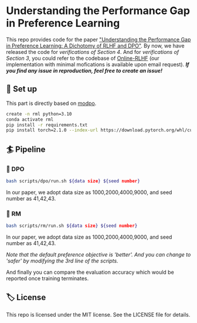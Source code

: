 # Understanding the Performance Gap in Preference Learning
This repo provides code for the paper ["Understanding the Performance Gap in Preference Learning: A Dichotomy of RLHF and DPO"](https://arxiv.org/pdf/2505.19770). By now, we have released the code for *verifications of Section 4*. And for *verifications of Section 3*, you could refer to the codebase of [Online-RLHF](https://github.com/RLHFlow/Online-RLHF) (our implementation with minimal mofications is available upon email request). ***If you find any issue in reproduction, feel free to create an issue!***

## 🔨 Set up
This part is directly based on [modpo](https://github.com/ZHZisZZ/modpo). 

```bash
create -n rml python=3.10
conda activate rml
pip install -r requirements.txt
pip install torch=2.1.0 --index-url https://download.pytorch.org/whl/cu118
```

## 🏄 Pipeline

### 🍎 DPO

```bash
bash scripts/dpo/run.sh ${data size} ${seed number}
```
In our paper, we adopt data size as 1000,2000,4000,9000, and seed number as 41,42,43.

### 🍏 RM

```bash
bash scripts/rm/run.sh ${data size} ${seed number}
```
In our paper, we adopt data size as 1000,2000,4000,9000, and seed number as 41,42,43.

*Note that the default preference objective is 'better'. And you can change to 'safer' by modifying the 3rd line of the scripts.*

And finally you can compare the evaluation accuracy which would be reported once training terminates.

## 🏷️ License
This repo is licensed under the MIT license. See the LICENSE file for details.
